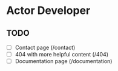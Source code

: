 # Actor Developer

## TODO

-   [ ] Contact page (/contact)
-   [ ] 404 with more helpful content (/404)
-   [ ] Documentation page (/documentation)

